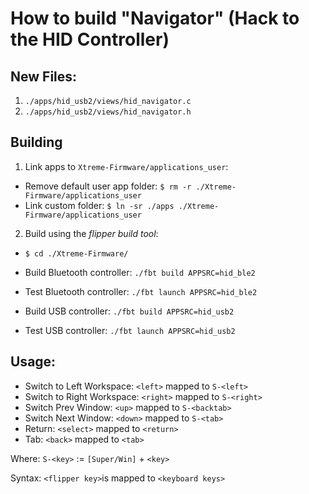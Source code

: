 # How to build "Navigator" (Hack to the HID Controller)

## New Files:

 1. `./apps/hid_usb2/views/hid_navigator.c`
 2. `./apps/hid_usb2/views/hid_navigator.h`

## Building

 1. Link apps to `Xtreme-Firmware/applications_user`: 

  * Remove default user app folder: `$ rm -r ./Xtreme-Firmware/applications_user`
  * Link custom folder: `$ ln -sr ./apps ./Xtreme-Firmware/applications_user`

 2. Build using the *flipper build tool*:

  * `$ cd ./Xtreme-Firmware/`

  * Build Bluetooth controller: `./fbt build APPSRC=hid_ble2`
  * Test Bluetooth controller: `./fbt launch APPSRC=hid_ble2`  

  * Build USB controller: `./fbt build APPSRC=hid_usb2`
  * Test USB controller: `./fbt launch APPSRC=hid_usb2`  

## Usage:

 - Switch to Left Workspace: `<left>` mapped to `S-<left>`
 - Switch to Right Workspace: `<right>` mapped to `S-<right>`
 - Switch Prev Window: `<up>` mapped to `S-<backtab>`
 - Switch Next Window: `<down>` mapped to `S-<tab>`
 - Return: `<select>` mapped to `<return>`
 - Tab: `<back>` mapped to `<tab>`

Where:
   `S-<key>` := `[Super/Win]` + `<key>`

Syntax: `<flipper key>`is mapped to `<keyboard keys>`